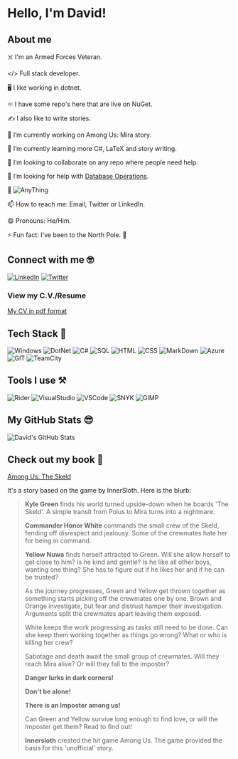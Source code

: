 <!--
**Daeer-Projects/Daeer-Projects** is a ✨ _special_ ✨ repository because its `README.md` (this file) appears on your GitHub profile.

Here are some ideas to get you started:

- 🔭 I’m currently working on ...
- 🌱 I’m currently learning ...
- 👯 I’m looking to collaborate on ...
- 🤔 I’m looking for help with ...
- 💬 Ask me about ...
- 📫 How to reach me: ...
- 😄 Pronouns: ...
- ⚡ Fun fact: ...
-->

# Hello, I'm David!

## About me

☠️ I'm an Armed Forces Veteran.

</> Full stack developer.

🖥️ I like working in dotnet.

♾️ I have some repo's here that are live on NuGet.

✍️ I also like to write stories.

🔭 I’m currently working on Among Us: Mira story.

🌱 I’m currently learning more C#, LaTeX and story writing.

👯 I’m looking to collaborate on any repo where people need help.

🤔 I’m looking for help with [Database Operations](https://github.com/Daeer-Projects/DatabaseOperations).

💬 ![AnyThing](https://img.shields.io/badge/Ask%20me-anything-1abc9c.svg)

📫 How to reach me: Email, Twitter or LinkedIn.

😄 Pronouns: He/Him.

⚡ Fun fact: I've been to the North Pole. 💈

## Connect with me 🤓

[<img alt="LinkedIn" src="https://img.shields.io/badge/LinkedIn-0077B5?style=for-the-badge&logo=linkedin&logoColor=white" />](https://www.linkedin.com/in/david-clark-95840361/)
[<img alt="Twitter" src="https://img.shields.io/badge/Twitter-1DA1F2?style=for-the-badge&logo=twitter&logoColor=white" />](https://twitter.com/CoderDaeer)

### View my C.V./Resume

[My CV in pdf format](https://github.com/Daeer-Projects/CV/blob/e229d6271af7f00ff6930a18934f872e281b65d3/cv.pdf)

## Tech Stack 🚀

![Windows](https://img.shields.io/badge/Windows-0078D6?style=for-the-badge&logo=windows&logoColor=white)
![DotNet](https://img.shields.io/badge/.NET-5C2D91?style=for-the-badge&logo=.net&logoColor=white)
![C#](https://img.shields.io/badge/C%23-239120?style=for-the-badge&logo=c-sharp&logoColor=white)
![SQL](https://img.shields.io/badge/Microsoft%20SQL%20Server-CC2927?style=for-the-badge&logo=microsoft%20sql%20server&logoColor=white)
![HTML](https://img.shields.io/badge/HTML5-E34F26?style=for-the-badge&logo=html5&logoColor=white)
![CSS](https://img.shields.io/badge/CSS3-1572B6?style=for-the-badge&logo=css3&logoColor=white)
![MarkDown](https://img.shields.io/badge/Markdown-000000?style=for-the-badge&logo=markdown&logoColor=white)
![Azure](https://img.shields.io/badge/Azure_DevOps-0078D7?style=for-the-badge&logo=azure-devops&logoColor=white)
![GIT](https://img.shields.io/badge/GIT-E44C30?style=for-the-badge&logo=git&logoColor=white)
![TeamCity](https://img.shields.io/badge/TeamCity-000000?style=for-the-badge&logo=TeamCity&logoColor=white)

## Tools I use ⚒️

![Rider](https://img.shields.io/badge/Rider-000000?style=for-the-badge&logo=Rider&logoColor=white)
![VisualStudio](https://img.shields.io/badge/Visual_Studio-5C2D91?style=for-the-badge&logo=visual%20studio&logoColor=white)
![VSCode](https://img.shields.io/badge/Visual_Studio_Code-0078D4?style=for-the-badge&logo=visual%20studio%20code&logoColor=white)
![SNYK](https://img.shields.io/badge/Snyk-4C4A73?style=for-the-badge&logo=snyk&logoColor=white)
![GIMP](https://img.shields.io/badge/gimp-5C5543?style=for-the-badge&logo=gimp&logoColor=white)

## My GitHub Stats 😎

![David's GitHub Stats](https://github-readme-stats.vercel.app/api?username=Daeer-Projects&theme=onedark&show_icons=true)

## Check out my book 📖

[Among Us: The Skeld](https://www.amazon.co.uk/dp/B09WLFX92N)

It's a story based on the game by InnerSloth. Here is the blurb:

> **Kyle Green** finds his world turned upside-down when he boards 'The Skeld'. A simple transit from Polus to Mira turns into a nightmare.
>
> **Commander Honor White** commands the small crew of the Skeld, fending off disrespect and jealousy. Some of the crewmates hate her for being in command.
>
> **Yellow Nuwa** finds herself attracted to Green. Will she allow herself to get close to him? Is he kind and gentle? Is he like all other boys, wanting one thing? She has to figure out if he likes her and if he can be trusted?
> 
> As the journey progresses, Green and Yellow get thrown together as something starts picking off the crewmates one by one. Brown and Orange investigate, but fear and distrust hamper their investigation. Arguments split the crewmates apart leaving them exposed.
>
> White keeps the work progressing as tasks still need to be done. Can she keep them working together as things go wrong? What or who is killing her crew?
>
> Sabotage and death await the small group of crewmates. Will they reach Mira alive? Or will they fall to the imposter?
>
>
> **Danger lurks in dark corners!**
>
> **Don't be alone!**
>
> **There is an Imposter among us!**
>
> Can Green and Yellow survive long enough to find love, or will the Imposter get them? Read to find out!
>
>
> **Innersloth** created the hit game Among Us. The game provided the basis for this 'unofficial' story.
